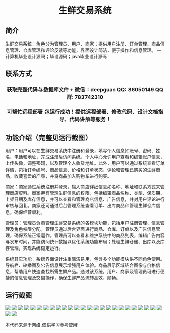 <p><h1 align="center">生鲜交易系统</h1></p>

## 简介
生鲜交易系统：角色分为管理员、用户、商家；提供用户注册、订单管理、商品信息管理、仓库管理和评论反馈等功能，界面设计简洁，便于操作和信息管理。    --计算机毕业设计源码；毕设源码；java毕业设计源码


## 联系方式
<p><h3 align="center">获取完整代码与数据库文件 + 微信：deepguan QQ: 86050149 QQ群: 783742310</h3></p>
<p><h3 align="center">可帮忙远程部署 包运行成功！提供远程部署、修改代码、设计文档指导、代码讲解等服务！</h3></p>

## 功能介绍（完整见运行截图）
用户：用户可以在生鲜交易系统中注册和登录，填写个人信息如账号、密码、姓名、电话和地址，完成注册后访问系统。个人中心允许用户查看和编辑账户信息，上传头像，调整密码，以及管理个人收货地址。此外，用户可以通过系统查看订单详情，包括订单编号、商品信息、价格和订单状态，评论和管理已购买的生鲜商品，收藏喜爱的产品，并将商品加入购物车进行购买。

商家：商家通过系统注册并登录，输入商店详细信息如名称、地址和联系方式来管理商店资料。商家拥有管理生鲜信息的权限，包括编辑商品名称、类型、保质期、上架日期及库存信息，并可以查看和管理商店信息、广告信息，并对用户评论进行审核与回复。商家还可通过后台管理系统查看订单、出库商品和管理生鲜仓库信息，确保经营顺利。

管理员：管理员负责管理生鲜交易系统的各模块功能，包括用户注册管理、信息管理及角色权限分配。管理员通过后台界面进行商品、仓库、订单以及广告信息管理，确保系统正常运作。管理员可以查看和维护系统中的商品列表，编辑广告内容与发布时间，并能访问统计数据以优化系统功能布局；处理生鲜仓储、出库以及库存管理，实现系统稳定运行。

系统其它功能：系统界面设计注重简洁易用，包含多个功能模块供不同角色使用。导航栏、轮播图及公告信息展示增强用户体验。商品展示区域结合图像与价格信息，帮助用户快速查找所需生鲜产品。通过该系统，用户、商家及管理员可进行便捷的信息管理及交易操作，确保生鲜产品流转高效、顺畅。


## 运行截图
![](img/001.jpg)
![](img/002.jpg)
![](img/003.jpg)
![](img/004.jpg)
![](img/005.jpg)
![](img/006.jpg)
![](img/007.jpg)
![](img/008.jpg)
![](img/009.jpg)
![](img/010.jpg)
![](img/011.jpg)
![](img/012.jpg)
![](img/013.jpg)
![](img/014.jpg)
![](img/015.jpg)
![](img/016.jpg)
![](img/017.jpg)
![](img/018.jpg)
![](img/019.jpg)
![](img/020.jpg)
![](img/021.jpg)
![](img/022.jpg)
![](img/023.jpg)
![](img/024.jpg)
![](img/025.jpg)
![](img/026.jpg)
![](img/027.jpg)

<p>本代码来源于网络,仅供学习参考使用!</p>
